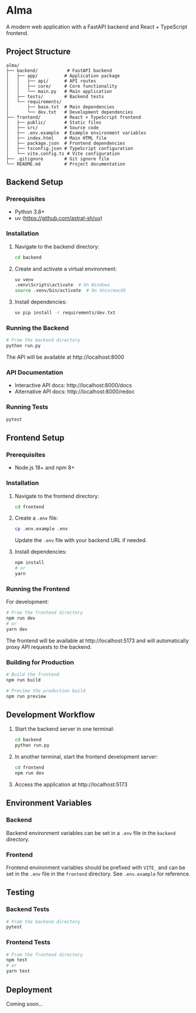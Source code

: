 # Alma

A modern web application with a FastAPI backend and React + TypeScript frontend.

## Project Structure

```
alma/
├── backend/           # FastAPI backend
│   ├── app/          # Application package
│   │   ├── api/      # API routes
│   │   ├── core/     # Core functionality
│   │   └── main.py   # Main application
│   ├── tests/        # Backend tests
│   └── requirements/
│       ├── base.txt  # Main dependencies
│       └── dev.txt   # Development dependencies
├── frontend/         # React + TypeScript frontend
│   ├── public/       # Static files
│   ├── src/          # Source code
│   ├── .env.example  # Example environment variables
│   ├── index.html    # Main HTML file
│   ├── package.json  # Frontend dependencies
│   ├── tsconfig.json # TypeScript configuration
│   └── vite.config.ts # Vite configuration
├── .gitignore        # Git ignore file
└── README.md         # Project documentation
```

## Backend Setup

### Prerequisites

- Python 3.8+
- uv (https://github.com/astral-sh/uv)

### Installation

1. Navigate to the backend directory:
   ```bash
   cd backend
   ```

2. Create and activate a virtual environment:
   ```bash
   uv venv
   .venv\Scripts\activate  # On Windows
   source .venv/bin/activate  # On Unix/macOS
   ```

3. Install dependencies:
   ```bash
   uv pip install -r requirements/dev.txt
   ```

### Running the Backend

```bash
# From the backend directory
python run.py
```

The API will be available at http://localhost:8000

### API Documentation

- Interactive API docs: http://localhost:8000/docs
- Alternative API docs: http://localhost:8000/redoc

### Running Tests

```bash
pytest
```

## Frontend Setup

### Prerequisites

- Node.js 18+ and npm 8+

### Installation

1. Navigate to the frontend directory:
   ```bash
   cd frontend
   ```

2. Create a `.env` file:
   ```bash
   cp .env.example .env
   ```
   
   Update the `.env` file with your backend URL if needed.

3. Install dependencies:
   ```bash
   npm install
   # or
   yarn
   ```

### Running the Frontend

For development:
```bash
# From the frontend directory
npm run dev
# or
yarn dev
```

The frontend will be available at http://localhost:5173 and will automatically proxy API requests to the backend.

### Building for Production

```bash
# Build the frontend
npm run build

# Preview the production build
npm run preview
```

## Development Workflow

1. Start the backend server in one terminal:
   ```bash
   cd backend
   python run.py
   ```

2. In another terminal, start the frontend development server:
   ```bash
   cd frontend
   npm run dev
   ```

3. Access the application at http://localhost:5173

## Environment Variables

### Backend

Backend environment variables can be set in a `.env` file in the `backend` directory.

### Frontend

Frontend environment variables should be prefixed with `VITE_` and can be set in the `.env` file in the `frontend` directory. See `.env.example` for reference.

## Testing

### Backend Tests

```bash
# From the backend directory
pytest
```

### Frontend Tests

```bash
# From the frontend directory
npm test
# or
yarn test
```

## Deployment

Coming soon...

